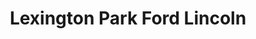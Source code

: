 ---
title: "Lexington Park Ford Lincoln"
url: /california/lexington-park-ford-lincoln/
shop: Autohaus
---